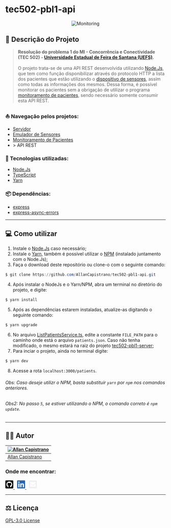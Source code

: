 # tec502-pbl1-api

<p align="center">
  <img src="https://i.imgur.com/zy7N2Jp.png" alt="Monitoring" width="480px" height="510px">
</p>

## 📖 Descrição do Projeto ##
> **Resolução do problema 1 do MI - Concorrência e Conectividade (TEC 502) - [Universidade Estadual de Feira de Santana (UEFS)](https://www.uefs.br/).**<br/><br/>
O projeto trata-se de uma API REST desenvolvida utilizando [Node.Js](https://nodejs.org/en/docs/), que tem como função disponibilizar através do protocolo HTTP a lista dos pacientes que estão utilizando o [dispositivo de sensores](https://github.com/AllanCapistrano/tec502-pbl1-sensors), assim como todas as informações dos mesmos. Dessa forma, é possível monitorar os pacientes sem a obrigação de utilizar o programa [monitoramento de pacientes](https://github.com/AllanCapistrano/tec502-pbl1-monitoring), sendo necessário somente consumir esta API REST.

### ⛵ Navegação pelos projetos: ###
- [Servidor](https://github.com/AllanCapistrano/tec502-pbl1-server)
- [Emulador de Sensores](https://github.com/AllanCapistrano/tec502-pbl1-sensors)
- [Monitoramento de Pacientes](https://github.com/AllanCapistrano/tec502-pbl1-monitoring)
- \> API REST

### 📂 Tecnologias utilizadas: ### 
- [Node.Js](https://nodejs.org/en/docs/)
- [TypeScript](https://www.typescriptlang.org/)
- [Yarn](https://yarnpkg.com/)

### 📦 Dependências: ### 
- [express](https://expressjs.com/)
- [express-async-errors](https://www.npmjs.com/package/express-async-errors)

------------

## 💻 Como utilizar ##
1. Instale o [Node.Js](https://nodejs.org/en/download/) caso necessário;
2. Instale o [Yarn](https://yarnpkg.com/getting-started/install), também é possível utilizar o [NPM](https://docs.npmjs.com/) (instalado juntamento com o Node.Js);
3. Faça o download deste repositório ou clone-o com o seguinte comando:
```powershell
$ git clone https://github.com/AllanCapistrano/tec502-pbl1-api.git
```
4. Após instalar o NodeJs e o Yarn/NPM, abra um terminal no diretório do projeto, e digite:
```powershell
$ yarn install
```
5. Após as dependências estarem instaladas, atualize-as digitando o seguinte comando:
```powershell
$ yarn upgrade
```
6. No arquivo [ListPatientsService.ts](https://github.com/AllanCapistrano/tec502-pbl1-api/blob/main/src/services/ListPatientsService.ts), edite a constante `FILE_PATH` para o caminho onde está o arquivo `patients.json`. Caso não tenha modificado, o mesmo estará na raiz do projeto [tec502-pbl1-server](https://github.com/AllanCapistrano/tec502-pbl1-server);
7. Para inciar o projeto, ainda no terminal digite:
```powershell
$ yarn dev
```
8. Acesse a rota `localhost:3000/patients`.

###### Obs: Caso deseje utilizr o NPM, basta substituir `yarn` por `npm` nos comandos anteriores. ######
###### Obs2: No passo `5`, se estiver utilizando o NPM, o comando correto é `npm update`. ######

------------

## 👨‍💻 Autor ##

| [![Allan Capistrano](https://github.com/AllanCapistrano.png?size=100)](https://github.com/AllanCapistrano) |
| -----------------------------------------------------------------------------------------------------------|
| [Allan Capistrano](https://github.com/AllanCapistrano)                                                     |

<p>
    <h3>Onde me encontrar:</h3>
    <a href="https://github.com/AllanCapistrano">
        <img src="https://github.com/AllanCapistrano/AllanCapistrano/blob/master/assets/github-square-brands.png" alt="Github icon" width="5%">
    </a>
    &nbsp
    <a href="https://www.linkedin.com/in/allancapistrano/">
        <img src="https://github.com/AllanCapistrano/AllanCapistrano/blob/master/assets/linkedin-brands.png" alt="Linkedin icon" width="5%">
    </a> 
    &nbsp
    <a href="https://mail.google.com/mail/u/0/?view=cm&fs=1&tf=1&source=mailto&to=asantos@ecomp.uefs.br">
        <img src="https://github.com/AllanCapistrano/AllanCapistrano/blob/master/assets/envelope-square-solid.png" alt="Email icon" width="5%">
    </a>
</p>

------------

## ⚖️ Licença ##
[GPL-3.0 License](https://github.com/AllanCapistrano/tec502-pbl1-api/blob/main/LICENSE)
